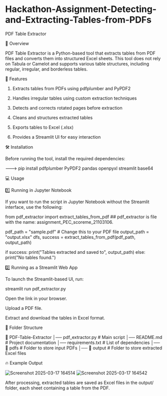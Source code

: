 # Hackathon-Assignment-Detecting-and-Extracting-Tables-from-PDFs
PDF Table Extractor

📌 Overview

PDF Table Extractor is a Python-based tool that extracts tables from PDF files and converts them into structured Excel sheets. This tool does not rely on Tabula or Camelot and supports various table structures, including regular, irregular, and borderless tables.

🚀 Features

1. Extracts tables from PDFs using pdfplumber and PyPDF2

2. Handles irregular tables using custom extraction techniques

3. Detects and corrects rotated pages before extraction

4. Cleans and structures extracted tables

5. Exports tables to Excel (.xlsx)

6. Provides a Streamlit UI for easy interaction

🛠 Installation

Before running the tool, install the required dependencies:

---> pip install pdfplumber PyPDF2 pandas openpyxl streamlit base64

💻 Usage

1️⃣ Running in Jupyter Notebook

If you want to run the script in Jupyter Notebook without the Streamlit interface, use the following:

from pdf_extractor import extract_tables_from_pdf ## pdf_extractor is file with the name: assignment_PEC_scoreme_21103106.

pdf_path = "sample.pdf"  # Change this to your PDF file
output_path = "output.xlsx"
dfs, success = extract_tables_from_pdf(pdf_path, output_path)

if success:
    print("Tables extracted and saved to", output_path)
else:
    print("No tables found.")

2️⃣ Running as a Streamlit Web App

To launch the Streamlit-based UI, run:

streamlit run pdf_extractor.py

Open the link in your browser.

Upload a PDF file.

Extract and download the tables in Excel format.

📂 Folder Structure

📂 PDF-Table-Extractor
│── pdf_extractor.py   # Main script
│── README.md          # Project documentation
│── requirements.txt   # List of dependencies
│── 📂 pdfs            # Folder to store input PDFs
│── 📂 output          # Folder to store extracted Excel files

🔥 Example Output

![Screenshot 2025-03-17 164514](https://github.com/user-attachments/assets/3aae5edd-9554-4d1c-b175-e24ee6ac8f87)
![Screenshot 2025-03-17 164542](https://github.com/user-attachments/assets/7a1df40a-ee7b-4981-8dd0-1f4f489105ca)

After processing, extracted tables are saved as Excel files in the output/ folder, each sheet containing a table from the PDF.


